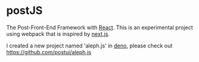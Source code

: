 # postJS
The Post-Front-End Framework with [React](https://reactjs.org). This is an experimental project using webpack that is inspired by [next.js](https://nextjs.org).

I created a new project named 'aleph.js' in [deno](https://deno.land), please check out https://github.com/postui/aleph.js